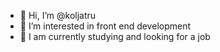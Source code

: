 - 👋 Hi, I’m @koljatru
- 👀 I’m interested in front end development
- 🌱 I am currently studying and looking for a job

<!---
koljatru/koljatru is a ✨ special ✨ repository because its `README.md` (this file) appears on your GitHub profile.
You can click the Preview link to take a look at your changes.
--->
